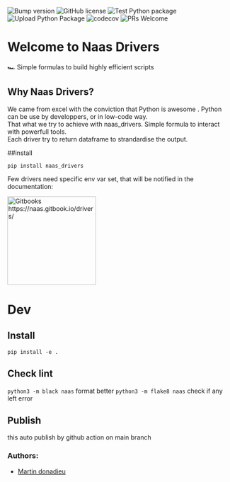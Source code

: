 ![Bump version](https://github.com/jupyter-naas/drivers/workflows/Bump%20version/badge.svg)
![GitHub license](https://img.shields.io/github/license/jupyter-naas/drivers)
![Test Python package](https://github.com/jupyter-naas/drivers/workflows/Test%20Python%20package/badge.svg)
![Upload Python Package](https://github.com/jupyter-naas/drivers/workflows/Upload%20Python%20Package/badge.svg)
![codecov](https://codecov.io/gh/jupyter-naas/drivers/branch/master/graph/badge.svg?token=IUF0AKYEB0)
![PRs Welcome](https://img.shields.io/badge/PRs-welcome-brightgreen.svg)

# Welcome to Naas Drivers

🏎 Simple formulas to build highly efficient scripts

## Why Naas Drivers?

We came from excel with the conviction that Python is awesome .
Python can be use by developpers, or in low-code way.
<br/>
That what we try to achieve with naas_drivers.
Simple formula to interact with powerfull tools.
<br/>
Each driver try to return dataframe to strandardise the output.

##install

`pip install naas_drivers`

Few drivers need specific env var set, that will be notified in the documentation:

<p>
  <a href="https://naas.gitbook.io/drivers/" title="Redirect to Documentation">
    <img width="200px" src="https://raw.githubusercontent.com/jupyter-naas/drivers/main/images/gitbook.svg" alt="Gitbooks https://naas.gitbook.io/drivers/" />
  </a>
 </p>

# Dev

## Install 

`pip install -e .`

## Check lint

`python3 -m black naas` format better
`python3 -m flake8 naas` check if any left error

## Publish

this auto publish by github action on main branch

### Authors:
* [Martin donadieu](https://github.com/riderx)
